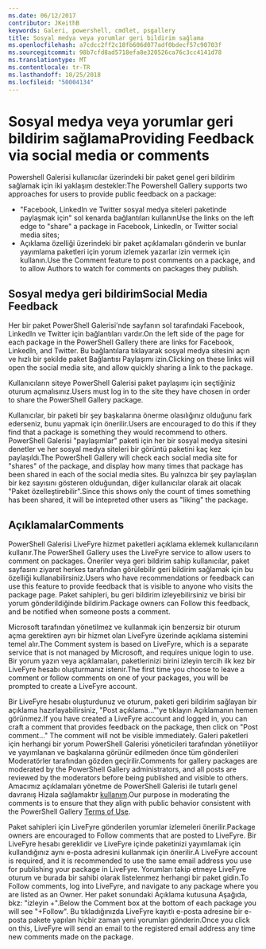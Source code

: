 ```yaml
---
ms.date: 06/12/2017
contributor: JKeithB
keywords: Galeri, powershell, cmdlet, psgallery
title: Sosyal medya veya yorumlar geri bildirim sağlama
ms.openlocfilehash: a7cdcc2ff2c18fb606d077adf0bdecf57c90703f
ms.sourcegitcommit: 98b7cfd8ad5718efa8e320526ca76c3cc4141d78
ms.translationtype: MT
ms.contentlocale: tr-TR
ms.lasthandoff: 10/25/2018
ms.locfileid: "50004134"
---
```

# <a name="providing-feedback-via-social-media-or-comments"></a><span data-ttu-id="75a8c-103">Sosyal medya veya yorumlar geri bildirim sağlama</span><span class="sxs-lookup"><span data-stu-id="75a8c-103">Providing Feedback via social media or comments</span></span>

<span data-ttu-id="75a8c-104">Powershell Galerisi kullanıcılar üzerindeki bir paket genel geri bildirim sağlamak için iki yaklaşım destekler:</span><span class="sxs-lookup"><span data-stu-id="75a8c-104">The Powershell Gallery supports two approaches for users to provide public feedback on a package:</span></span>

- <span data-ttu-id="75a8c-105">"Facebook, LinkedIn ve Twitter sosyal medya siteleri paketinde paylaşmak için" sol kenarda bağlantıları kullanın</span><span class="sxs-lookup"><span data-stu-id="75a8c-105">Use the links on the left edge to "share" a package in Facebook, LinkedIn, or Twitter social media sites;</span></span>
- <span data-ttu-id="75a8c-106">Açıklama özelliği üzerindeki bir paket açıklamaları gönderin ve bunlar yayımlama paketleri için yorum izlemek yazarlar izin vermek için kullanın.</span><span class="sxs-lookup"><span data-stu-id="75a8c-106">Use the Comment feature to post comments on a package, and to allow Authors to watch for comments on packages they publish.</span></span>

## <a name="social-media-feedback"></a><span data-ttu-id="75a8c-107">Sosyal medya geri bildirim</span><span class="sxs-lookup"><span data-stu-id="75a8c-107">Social Media Feedback</span></span>

<span data-ttu-id="75a8c-108">Her bir paket PowerShell Galerisi'nde sayfanın sol tarafındaki Facebook, LinkedIn ve Twitter için bağlantıları vardır.</span><span class="sxs-lookup"><span data-stu-id="75a8c-108">On the left side of the page for each package in the PowerShell Gallery there are links for Facebook, LinkedIn, and Twitter.</span></span>
<span data-ttu-id="75a8c-109">Bu bağlantılara tıklayarak sosyal medya sitesini açın ve hızlı bir şekilde paket Bağlantısı Paylaşımı izin.</span><span class="sxs-lookup"><span data-stu-id="75a8c-109">Clicking on these links will open the social media site, and allow quickly sharing a link to the package.</span></span>

<span data-ttu-id="75a8c-110">Kullanıcıların siteye PowerShell Galerisi paket paylaşımı için seçtiğiniz oturum açmalısınız.</span><span class="sxs-lookup"><span data-stu-id="75a8c-110">Users must log in to the site they have chosen in order to share the PowerShell Gallery package.</span></span>

<span data-ttu-id="75a8c-111">Kullanıcılar, bir paketi bir şey başkalarına önerme olasılığınız olduğunu fark ederseniz, bunu yapmak için önerilir.</span><span class="sxs-lookup"><span data-stu-id="75a8c-111">Users are encouraged to do this if they find that a package is something they would recommend to others.</span></span>
<span data-ttu-id="75a8c-112">PowerShell Galerisi "paylaşımlar" paketi için her bir sosyal medya sitesini denetler ve her sosyal medya siteleri bir görüntü paketini kaç kez paylaşıldı.</span><span class="sxs-lookup"><span data-stu-id="75a8c-112">The PowerShell Gallery will check each social media site for "shares" of the package, and display how many times that package has been shared in each of the social media sites.</span></span>
<span data-ttu-id="75a8c-113">Bu yalnızca bir şey paylaşılan bir kez sayısını gösteren olduğundan, diğer kullanıcılar olarak ait olacak "Paket özelleştirebilir".</span><span class="sxs-lookup"><span data-stu-id="75a8c-113">Since this shows only the count of times something has been shared, it will be intepreted other users as "liking" the package.</span></span>


## <a name="comments"></a><span data-ttu-id="75a8c-114">Açıklamalar</span><span class="sxs-lookup"><span data-stu-id="75a8c-114">Comments</span></span>

<span data-ttu-id="75a8c-115">PowerShell Galerisi LiveFyre hizmet paketleri açıklama eklemek kullanıcıların kullanır.</span><span class="sxs-lookup"><span data-stu-id="75a8c-115">The PowerShell Gallery uses the LiveFyre service to allow users to comment on packages.</span></span>
<span data-ttu-id="75a8c-116">Öneriler veya geri bildirim sahip kullanıcılar, paket sayfasını ziyaret herkes tarafından görülebilir geri bildirim sağlamak için bu özelliği kullanabilirsiniz.</span><span class="sxs-lookup"><span data-stu-id="75a8c-116">Users who have recommendations or feedback can use this feature to provide feedback that is visible to anyone who visits the package page.</span></span>
<span data-ttu-id="75a8c-117">Paket sahipleri, bu geri bildirim izleyebilirsiniz ve birisi bir yorum gönderildiğinde bildirim.</span><span class="sxs-lookup"><span data-stu-id="75a8c-117">Package owners can Follow this feedback, and be notified when someone posts a comment.</span></span>

<span data-ttu-id="75a8c-118">Microsoft tarafından yönetilmez ve kullanmak için benzersiz bir oturum açma gerektiren ayrı bir hizmet olan LiveFyre üzerinde açıklama sistemini temel alır.</span><span class="sxs-lookup"><span data-stu-id="75a8c-118">The Comment system is based on LiveFyre, which is a separate service that is not managed by Microsoft, and requires unique login to use.</span></span>
<span data-ttu-id="75a8c-119">Bir yorum yazın veya açıklamaları, paketlerinizi birini izleyin tercih ilk kez bir LiveFyre hesabı oluşturmanız istenir.</span><span class="sxs-lookup"><span data-stu-id="75a8c-119">The first time you choose to leave a comment or follow comments on one of your packages, you will be prompted to create a LiveFyre account.</span></span>

<span data-ttu-id="75a8c-120">Bir LiveFyre hesabı oluşturdunuz ve oturum, paketi geri bildirim sağlayan bir açıklama hazırlayabilirsiniz, "Post açıklama..."'ye tıklayın Açıklamanın hemen görünmez.</span><span class="sxs-lookup"><span data-stu-id="75a8c-120">If you have created a LiveFyre account and logged in, you can craft a comment that provides feedback on the package, then click on "Post comment..." The comment will not be visible immediately.</span></span>
<span data-ttu-id="75a8c-121">Galeri paketleri için herhangi bir yorum PowerShell Galerisi yöneticileri tarafından yönetiliyor ve yayımlanan ve başkalarına görünür edilmeden önce tüm gönderileri Moderatörler tarafından gözden geçirilir.</span><span class="sxs-lookup"><span data-stu-id="75a8c-121">Comments for gallery packages are moderated by the PowerShell Gallery administrators, and all posts are reviewed by the moderators before being published and visible to others.</span></span>
<span data-ttu-id="75a8c-122">Amacımız açıklamaları yönetme de PowerShell Galerisi ile tutarlı genel davranış Hizala sağlamaktır [kullanım](https://www.powershellgallery.com/policies/Terms).</span><span class="sxs-lookup"><span data-stu-id="75a8c-122">Our purpose in moderating the comments is to ensure that they align with public behavior consistent with the PowerShell Gallery [Terms of Use](https://www.powershellgallery.com/policies/Terms).</span></span>

<span data-ttu-id="75a8c-123">Paket sahipleri için LiveFyre gönderilen yorumlar izlemeleri önerilir.</span><span class="sxs-lookup"><span data-stu-id="75a8c-123">Package owners are encouraged to Follow comments that are posted to LiveFyre.</span></span>
<span data-ttu-id="75a8c-124">Bir LiveFyre hesabı gereklidir ve LiveFyre içinde paketinizi yayımlamak için kullandığınız aynı e-posta adresini kullanmak için önerilir.</span><span class="sxs-lookup"><span data-stu-id="75a8c-124">A LiveFyre account is required, and it is recommended to use the same email address you use for publishing your package in LiveFyre.</span></span>
<span data-ttu-id="75a8c-125">Yorumları takip etmeye LiveFyre oturum ve burada bir sahibi olarak listelenmez herhangi bir paket gidin.</span><span class="sxs-lookup"><span data-stu-id="75a8c-125">To Follow comments, log into LiveFyre, and navigate to any package where you are listed as an Owner.</span></span>
<span data-ttu-id="75a8c-126">Her paket sonundaki Açıklama kutusuna Aşağıda, bkz: "izleyin +".</span><span class="sxs-lookup"><span data-stu-id="75a8c-126">Below the Comment box at the bottom of each package you will see "+Follow".</span></span>
<span data-ttu-id="75a8c-127">Bu tıkladığınızda LiveFyre kayıtlı e-posta adresine bir e-posta pakete yapılan hiçbir zaman yeni yorumları gönderin.</span><span class="sxs-lookup"><span data-stu-id="75a8c-127">Once you click on this, LiveFyre will send an email to the registered email address any time new comments made on the package.</span></span>
